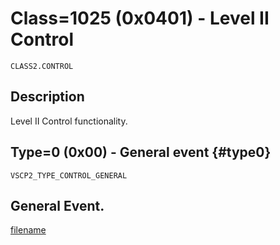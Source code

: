 # Class=1025 (0x0401) - Level II Control

    CLASS2.CONTROL

## Description

Level II Control functionality.
## Type=0 (0x00) - General event {#type0}
    VSCP2_TYPE_CONTROL_GENERAL
General Event.
----

[filename](./bottom_copyright.md ':include')